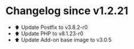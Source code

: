 # Changelog since v1.2.21
- ⬆️ Update Postfix to v3.8.2-r0 
- ⬆️ Update PHP to v8.1.23-r0 
- ⬆️ Update Add-on base image to v3.0.5 
